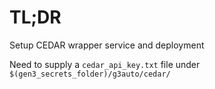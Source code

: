 # TL;DR

Setup CEDAR wrapper service and deployment

Need to supply a `cedar_api_key.txt` file under `$(gen3_secrets_folder)/g3auto/cedar/`

